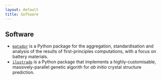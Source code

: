 ```yaml
---
layout: default
title: Software
---
```


## Software

- [`matador`](http://matador.science) is a Python package for the aggregation, standardisation and analysis of the results of first-principles computations, with a focus on battery materials.
- [`ilustrado`](http://www.tcm.phy.cam.ac.uk/~me388/ilustrado) is a Python package that implements a highly-customisable, massively-parallel genetic algorith for *ab initio* crystal structure prediction.
